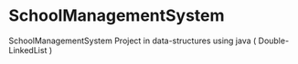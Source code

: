 # SchoolManagementSystem

SchoolManagementSystem Project in data-structures using java ( Double-LinkedList )
